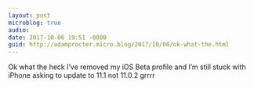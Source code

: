 ```yaml
---
layout: post
microblog: true
audio: 
date: 2017-10-06 19:51 -0000
guid: http://adamprocter.micro.blog/2017/10/06/ok-what-the.html
---
```

Ok what the heck I’ve removed my iOS Beta profile and I’m still stuck with iPhone asking to update to 11.1 not 11.0.2 grrrr

